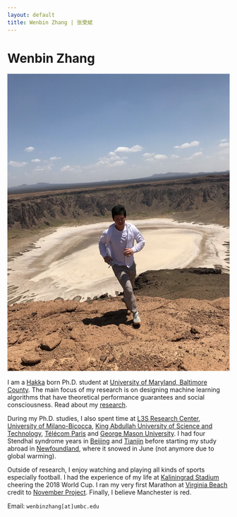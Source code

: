 ```yaml
---
layout: default
title: Wenbin Zhang | 张雯斌
---
```

	
	
# Wenbin Zhang #

<img src="img/taif.jpg" alt="Photo" class="leftside_image">

<!--I recently defended my Ph.D. dissertation at the [University of Maryland, Baltimore County](https://www.umbc.edu/). The main focus of my research is on designing machine learning algorithms that have theoretical performance guarantees and social consciousness. Read about my [research](/research).-->

I am a [Hakka](https://en.wikipedia.org/wiki/Hakka_people) born Ph.D. student at [University of Maryland, Baltimore County](https://www.umbc.edu/). The main focus of my research is on designing machine learning algorithms that have theoretical performance guarantees and social consciousness. Read about my [research](/research).


During my Ph.D. studies, I also spent time at [L3S Research Center](https://www.l3s.de/de), [University of Milano-Bicocca](https://www.unimib.it/), [King Abdullah University of Science and Technology](https://www.kaust.edu.sa/en), [Télécom Paris](https://dig.telecom-paristech.fr/blog/) and [George Mason University](https://www2.gmu.edu/). I had four Stendhal syndrome years in [Beijing](https://www.google.com/maps/@39.9553424,116.3162938,17z?hl=en&authuser=0) and [Tianjin](https://www.google.com/maps/@39.1099492,117.2091143,18z?hl=en&authuser=0) before starting my study abroad in [Newfoundland](https://www.google.com/maps/@47.5730776,-52.7360975,16z?hl=en&authuser=0), where it snowed in June (not anymore due to global warming). 

Outside of research, I enjoy watching and playing all kinds of sports especially football. I had the experience of my life at [Kaliningrad Stadium](https://en.wikipedia.org/wiki/Kaliningrad_Stadium) cheering the 2018 World Cup. I ran my very first Marathon at [Virginia Beach](https://www.shamrockmarathon.com/) credit to [November Project](https://november-project.com/baltimore-md/). Finally, I believe Manchester is red.

		
Email: `wenbinzhang[at]umbc.edu`




